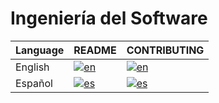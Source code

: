 # Ingeniería del Software

| Language | README | CONTRIBUTING |
|----------|------| ---- |
| English  | [![en](https://img.shields.io/badge/lang-en-red.svg)](https://github.com/LucachuTW/IS_group_1/blob/main/docs/README.en.md) | [![en](https://img.shields.io/badge/lang-en-red.svg)](https://github.com/LucachuTW/IS_group_1/blob/main/docs/CONTRIBUTING.en.md) |
| Español  | [![es](https://img.shields.io/badge/lang-es-yellow.svg)](https://github.com/LucachuTW/IS_group_1/blob/main/docs/README.es.md) | [![es](https://img.shields.io/badge/lang-es-yellow.svg)](https://github.com/LucachuTW/IS_group_1/blob/main/docs/CONTRIBUTING.es.md) |

<!-- This way to add languages comes from: -->
<!-- https://github.com/jonatasemidio/multilanguage-readme-pattern -->